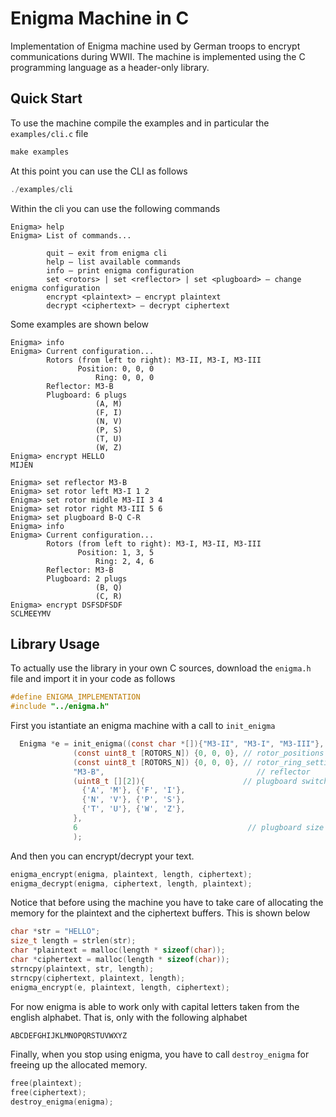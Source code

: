 # Enigma Machine in C

Implementation of Enigma machine used by German troops to encrypt communications during WWII. The machine is implemented using the C programming language as a header-only library. 

## Quick Start

To use the machine compile the examples and in particular the `examples/cli.c` file

```c
make examples
```

At this point you can use the CLI as follows

```c
./examples/cli
```

Within the cli you can use the following commands

```
Enigma> help
Enigma> List of commands...

        quit – exit from enigma cli
        help – list available commands
        info – print enigma configuration
        set <rotors> | set <reflector> | set <plugboard> – change enigma configuration
        encrypt <plaintext> – encrypt plaintext
        decrypt <ciphertext> – decrypt ciphertext
```

Some examples are shown below

```
Enigma> info
Enigma> Current configuration...
        Rotors (from left to right): M3-II, M3-I, M3-III
               Position: 0, 0, 0
                   Ring: 0, 0, 0
        Reflector: M3-B
        Plugboard: 6 plugs
                   (A, M)
                   (F, I)
                   (N, V)
                   (P, S)
                   (T, U)
                   (W, Z)
Enigma> encrypt HELLO
MIJEN
```

```
Enigma> set reflector M3-B
Enigma> set rotor left M3-I 1 2
Enigma> set rotor middle M3-II 3 4
Enigma> set rotor right M3-III 5 6
Enigma> set plugboard B-Q C-R
Enigma> info
Enigma> Current configuration...
        Rotors (from left to right): M3-I, M3-II, M3-III
               Position: 1, 3, 5
                   Ring: 2, 4, 6
        Reflector: M3-B
        Plugboard: 2 plugs
                   (B, Q)
                   (C, R)
Enigma> encrypt DSFSDFSDF
SCLMEEYMV
```

## Library Usage

To actually use the library in your own C sources, download the `enigma.h` file and import it in your code as follows

```c
#define ENIGMA_IMPLEMENTATION
#include "../enigma.h"
```

First you istantiate an enigma machine with a call to `init_enigma`

```c
  Enigma *e = init_enigma((const char *[]){"M3-II", "M3-I", "M3-III"},   // rotors_names
			  (const uint8_t [ROTORS_N]) {0, 0, 0}, // rotor_positions
			  (const uint8_t [ROTORS_N]) {0, 0, 0}, // rotor_ring_settings			
			  "M3-B",                                  // reflector
			  (uint8_t [][2]){                      // plugboard switches
			    {'A', 'M'}, {'F', 'I'},
			    {'N', 'V'}, {'P', 'S'},
			    {'T', 'U'}, {'W', 'Z'},
			  },
			  6                                      // plugboard size
			  );
```
And then you can encrypt/decrypt your text. 

```c
enigma_encrypt(enigma, plaintext, length, ciphertext);
enigma_decrypt(enigma, ciphertext, length, plaintext);
```

Notice that before using the machine you have to take care of allocating the memory for the plaintext and the ciphertext buffers. This is shown below

```c
char *str = "HELLO";
size_t length = strlen(str);
char *plaintext = malloc(length * sizeof(char));
char *ciphertext = malloc(length * sizeof(char));
strncpy(plaintext, str, length); 
strncpy(ciphertext, plaintext, length);
enigma_encrypt(e, plaintext, length, ciphertext);
```

For now enigma is able to work only with capital letters taken from the english alphabet. That is, only with the following alphabet

```c
ABCDEFGHIJKLMNOPQRSTUVWXYZ
```

Finally, when you stop using enigma, you have to call `destroy_enigma` for freeing up the allocated memory.

```c
free(plaintext);
free(ciphertext);
destroy_enigma(enigma);
```
